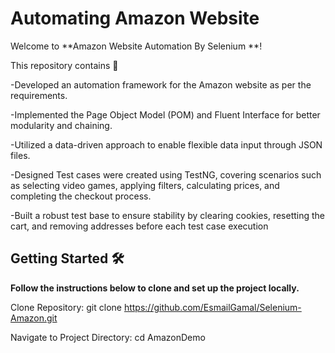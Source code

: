 # Automating Amazon Website 


Welcome to **Amazon Website Automation By Selenium **!   

This repository contains 🚀 


-Developed an automation framework for the Amazon website as per the requirements.

-Implemented the Page Object Model (POM) and Fluent Interface for better modularity and chaining.

-Utilized a data-driven approach to enable flexible data input through JSON files.

-Designed Test cases were created using TestNG, covering scenarios such as selecting video games, applying filters, calculating prices, and completing the checkout process.

-Built a robust test base to ensure stability by clearing cookies, resetting the cart, and removing addresses before each test case execution

##  Getting Started  🛠️

**Follow the instructions below to clone and set up the project locally.**

Clone Repository:
git clone https://github.com/EsmailGamal/Selenium-Amazon.git

Navigate to Project Directory:
cd AmazonDemo
